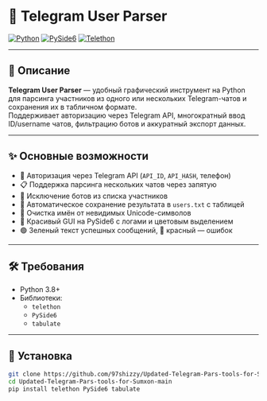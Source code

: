 # 🚀 Telegram User Parser

[![Python](https://img.shields.io/badge/python-3.8%2B-blue?style=flat-square)](https://www.python.org/)
[![PySide6](https://img.shields.io/badge/PySide6-Qt-green?style=flat-square)](https://doc.qt.io/qtforpython/)
[![Telethon](https://img.shields.io/badge/Telethon-1.28.0-yellow?style=flat-square)](https://github.com/LonamiWebs/Telethon)

---

## 📖 Описание

**Telegram User Parser** — удобный графический инструмент на Python для парсинга участников из одного или нескольких Telegram-чатов и сохранения их в табличном формате.  
Поддерживает авторизацию через Telegram API, многократный ввод ID/username чатов, фильтрацию ботов и аккуратный экспорт данных.

---

## ✨ Основные возможности

- 🔑 Авторизация через Telegram API (`API_ID`, `API_HASH`, телефон)
- 📋 Поддержка парсинга нескольких чатов через запятую
- 🤖 Исключение ботов из списка участников
- 💾 Автоматическое сохранение результата в `users.txt` с таблицей
- 🧹 Очистка имён от невидимых Unicode-символов
- 🎨 Красивый GUI на PySide6 с логами и цветовым выделением
- 🟢 Зеленый текст успешных сообщений, 🔴 красный — ошибок

---

## 🛠️ Требования

- Python 3.8+
- Библиотеки:
  - `telethon`
  - `PySide6`
  - `tabulate`

---

## 🚀 Установка

```bash
git clone https://github.com/97shizzy/Updated-Telegram-Pars-tools-for-Sumxon.git
cd Updated-Telegram-Pars-tools-for-Sumxon-main
pip install telethon PySide6 tabulate
